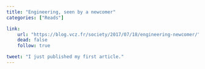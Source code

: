 ```yaml
---
title: "Engineering, seen by a newcomer"
categories: ["Reads"]

link:
    url: "https://blog.vcz.fr/society/2017/07/18/engineering-newcomer/"
    dead: false
    follow: true

tweet: "I just published my first article."
---
```

